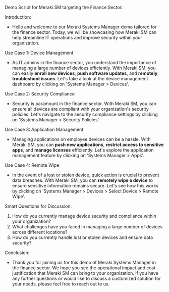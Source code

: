 Demo Script for Meraki SM targeting the Finance Sector:

Introduction:
- Hello and welcome to our Meraki Systems Manager demo tailored for the finance sector. Today, we will be showcasing how Meraki SM can help streamline IT operations and improve security within your organization.

Use Case 1: Device Management
- As IT admins in the finance sector, you understand the importance of managing a large number of devices efficiently. With Meraki SM, you can easily **enroll new devices**, **push software updates**, and **remotely troubleshoot issues**. Let's take a look at the device management dashboard by clicking on 'Systems Manager > Devices'.

Use Case 2: Security Compliance
- Security is paramount in the finance sector. With Meraki SM, you can ensure all devices are compliant with your organization's security policies. Let's navigate to the security compliance settings by clicking on 'Systems Manager > Security Policies'.

Use Case 3: Application Management
- Managing applications on employee devices can be a hassle. With Meraki SM, you can **push new applications**, **restrict access to sensitive apps**, and **manage licenses** efficiently. Let's explore the application management feature by clicking on 'Systems Manager > Apps'.

Use Case 4: Remote Wipe
- In the event of a lost or stolen device, quick action is crucial to prevent data breaches. With Meraki SM, you can **remotely wipe a device** to ensure sensitive information remains secure. Let's see how this works by clicking on 'Systems Manager > Devices > Select Device > Remote Wipe'.

Smart Questions for Discussion:
1. How do you currently manage device security and compliance within your organization?
2. What challenges have you faced in managing a large number of devices across different locations?
3. How do you currently handle lost or stolen devices and ensure data security?

Conclusion:
- Thank you for joining us for this demo of Meraki Systems Manager in the finance sector. We hope you see the operational impact and cost justification that Meraki SM can bring to your organization. If you have any further questions or would like to discuss a customized solution for your needs, please feel free to reach out to us.